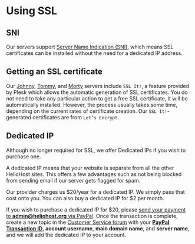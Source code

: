 # Using SSL

## SNI

Our servers support [Server Name Indication (SNI)](https://en.wikipedia.org/wiki/Server_Name_Indication), which means SSL certificates can be installed without the need for a dedicated IP address.

## Getting an SSL certificate

Our [Johnny](/servers/virtual/johnny.md), [Tommy](/servers/virtual/tommy.md), and [Morty](/servers/virtual/morty.md) servers include `SSL It!`, a feature provided by Plesk which allows the automatic generation of SSL certificates. You do not need to take any particular action to get a free SSL certificate, it will be automatically installed. However, the process usually takes some time, depending on the current rates of certificate creation. Our `SSL It!`-generated certificates are from `Let’s Encrypt`.

## Dedicated IP

Although no longer required for SSL, we offer Dedicated IPs if you wish to purchase one.

A dedicated IP means that your website is separate from all the other HelioHost sites. This offers a few advantages such as not being blocked from sending email if our server gets flagged for spam.

Our provider charges us $20/year for a dedicated IP. We simply pass that cost onto you. You can also buy a dedicated IP for $2 per month.

If you wish to purchase a dedicated IP for $20, please [send your payment to **admin@heliohost.org** via PayPal](https://www.paypal.me/HelioHost). Once the transaction is complete, create a new topic in the [Customer Service forum](http://helionet.org/index/forum/45-customer-service/) with your **[PayPal Transaction ID](accounts/donation-increase-storage.md#paypal-transaction-id)**, **account username**, **main domain name**, and **server name**, and we will add the dedicated IP to your account.